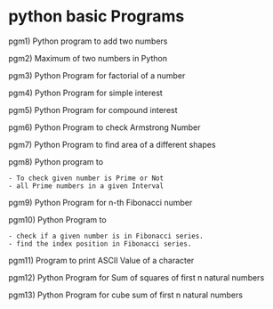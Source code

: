 # python basic Programs

pgm1) Python program to add two numbers

pgm2) Maximum of two numbers in Python

pgm3) Python Program for factorial of a number

pgm4) Python Program for simple interest

pgm5) Python Program for compound interest

pgm6) Python Program to check Armstrong Number

pgm7) Python Program to find area of a different shapes

pgm8) Python program to

    - To check given number is Prime or Not
    - all Prime numbers in a given Interval

pgm9) Python Program for n-th Fibonacci number

pgm10) Python Program to

    - check if a given number is in Fibonacci series.
    - find the index position in Fibonacci series.

pgm11) Program to print ASCII Value of a character

pgm12) Python Program for Sum of squares of first n natural numbers

pgm13) Python Program for cube sum of first n natural numbers
